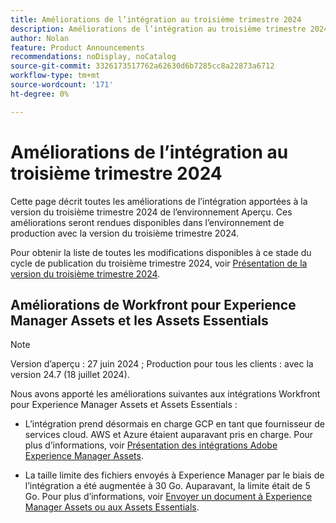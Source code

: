 ```yaml
---
title: Améliorations de l’intégration au troisième trimestre 2024
description: Améliorations de l’intégration au troisième trimestre 2024
author: Nolan
feature: Product Announcements
recommendations: noDisplay, noCatalog
source-git-commit: 3326173517762a62630d6b7285cc8a22873a6712
workflow-type: tm+mt
source-wordcount: '171'
ht-degree: 0%

---
```


# Améliorations de l’intégration au troisième trimestre 2024

Cette page décrit toutes les améliorations de l’intégration apportées à la version du troisième trimestre 2024 de l’environnement Aperçu. Ces améliorations seront rendues disponibles dans l’environnement de production avec la version du troisième trimestre 2024.

Pour obtenir la liste de toutes les modifications disponibles à ce stade du cycle de publication du troisième trimestre 2024, voir [Présentation de la version du troisième trimestre 2024](/help/quicksilver/product-announcements/product-releases/24-q3-release-activity/24-q3-release-overview.md).

## Améliorations de Workfront pour Experience Manager Assets et les Assets Essentials

>[!NOTE]
>
>Version d’aperçu : 27 juin 2024 ; Production pour tous les clients : avec la version 24.7 (18 juillet 2024).

Nous avons apporté les améliorations suivantes aux intégrations Workfront pour Experience Manager Assets et Assets Essentials :

* L’intégration prend désormais en charge GCP en tant que fournisseur de services cloud. AWS et Azure étaient auparavant pris en charge. Pour plus d’informations, voir [Présentation des intégrations Adobe Experience Manager Assets](/help/quicksilver/documents/adobe-workfront-for-experience-manager-assets-essentials/aem-asset-integrations.md).

* La taille limite des fichiers envoyés à Experience Manager par le biais de l’intégration a été augmentée à 30 Go. Auparavant, la limite était de 5 Go. Pour plus d’informations, voir [Envoyer un document à Experience Manager Assets ou aux Assets Essentials](/help/quicksilver/documents/adobe-workfront-for-experience-manager-assets-essentials/send-to-aem.md).
